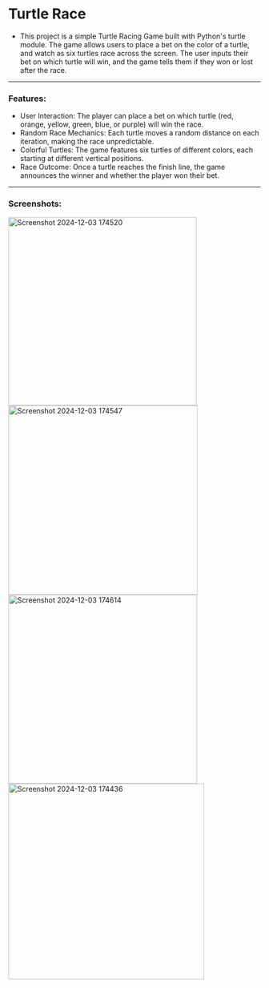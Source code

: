 # Turtle Race

- This project is a simple Turtle Racing Game built with Python's turtle module. The game allows users to place a bet on the color of a turtle, and watch as six turtles race across the screen. The user inputs their bet on which turtle will win, and the game tells them if they won or lost after the race.

---
### Features:

- User Interaction: The player can place a bet on which turtle (red, orange, yellow, green, blue, or purple) will win the race.
- Random Race Mechanics: Each turtle moves a random distance on each iteration, making the race unpredictable.
- Colorful Turtles: The game features six turtles of different colors, each starting at different vertical positions.
- Race Outcome: Once a turtle reaches the finish line, the game announces the winner and whether the player won their bet.

---
### Screenshots:
<img width="376" alt="Screenshot 2024-12-03 174520" src="https://github.com/user-attachments/assets/7809b161-20a9-4b1a-b8b3-ca950e9c81ef">  <img width="378" alt="Screenshot 2024-12-03 174547" src="https://github.com/user-attachments/assets/33d9d3d9-1c71-4d63-b8bf-d9a47c5ddf23">
<img width="377" alt="Screenshot 2024-12-03 174614" src="https://github.com/user-attachments/assets/08b95c1b-d4eb-4bb3-ab4a-802353931246">  <img width="391" alt="Screenshot 2024-12-03 174436" src="https://github.com/user-attachments/assets/e24a1e19-850c-4175-927a-98fdd76997b1">
